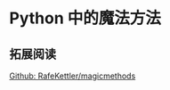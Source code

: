 # Python 中的魔法方法


## 拓展阅读

[Github: RafeKettler/magicmethods](https://github.com/RafeKettler/magicmethods)

